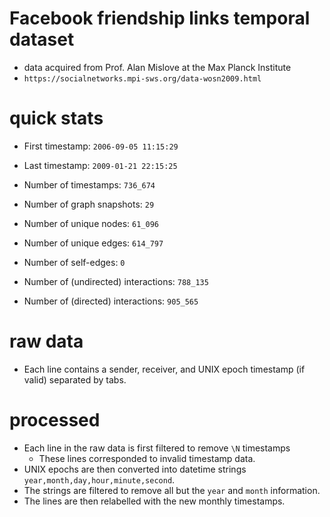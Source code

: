 # Facebook friendship links temporal dataset
- data acquired from Prof. Alan Mislove at the Max Planck Institute
- `https://socialnetworks.mpi-sws.org/data-wosn2009.html`

# quick stats
- First timestamp: `2006-09-05 11:15:29`
- Last timestamp: `2009-01-21 22:15:25`
- Number of timestamps: `736_674`
- Number of graph snapshots: `29`

- Number of unique nodes: `61_096`
- Number of unique edges: `614_797`
- Number of self-edges: `0`

- Number of (undirected) interactions: `788_135`
- Number of (directed) interactions: `905_565`

# raw data
- Each line contains a sender, receiver, and UNIX epoch timestamp (if valid) separated by tabs.

# processed
- Each line in the raw data is first filtered to remove `\N` timestamps
    - These lines corresponded to invalid timestamp data.
- UNIX epochs are then converted into datetime strings `year,month,day,hour,minute,second`.
- The strings are filtered to remove all but the `year` and `month` information.
- The lines are then relabelled with the new monthly timestamps.
